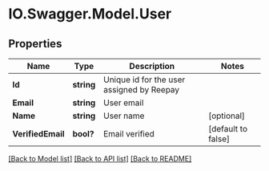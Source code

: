 # IO.Swagger.Model.User
## Properties

Name | Type | Description | Notes
------------ | ------------- | ------------- | -------------
**Id** | **string** | Unique id for the user assigned by Reepay | 
**Email** | **string** | User email | 
**Name** | **string** | User name | [optional] 
**VerifiedEmail** | **bool?** | Email verified | [default to false]

[[Back to Model list]](../README.md#documentation-for-models) [[Back to API list]](../README.md#documentation-for-api-endpoints) [[Back to README]](../README.md)

